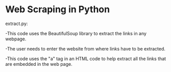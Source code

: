 Web Scraping in Python
======================

extract.py: 

-This code uses the BeautifulSoup library to extract the links in any webpage. 

-The user needs to enter the website from where links have to be extracted.

-This code uses the "a" tag in an HTML code to help extract all the links that are embedded in the web page.
